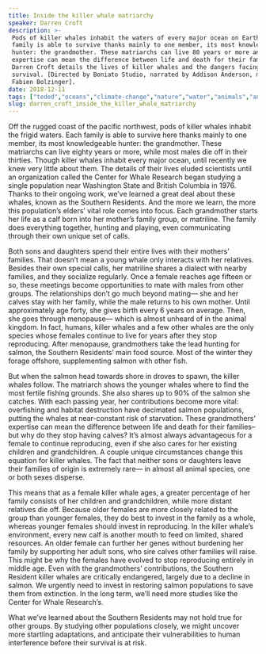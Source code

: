 ```yaml
---
title: Inside the killer whale matriarchy
speaker: Darren Croft
description: >-
 Pods of killer whales inhabit the waters of every major ocean on Earth. Each
 family is able to survive thanks mainly to one member, its most knowledgeable
 hunter: the grandmother. These matriarchs can live 80 years or more and their
 expertise can mean the difference between life and death for their families.
 Darren Croft details the lives of killer whales and the dangers facing their
 survival. [Directed by Boniato Studio, narrated by Addison Anderson, music by
 Fabien Bolzinger].
date: 2018-12-11
tags: ["teded","oceans","climate-change","nature","water","animals","animation","natural-resources"]
slug: darren_croft_inside_the_killer_whale_matriarchy
---
```


Off the rugged coast of the pacific northwest, pods of killer whales inhabit the frigid
waters. Each family is able to survive here thanks mainly to one member, its most
knowledgeable hunter: the grandmother. These matriarchs can live eighty years or more,
while most males die off in their thirties. Though killer whales inhabit every major
ocean, until recently we knew very little about them. The details of their lives eluded
scientists until an organization called the Center for Whale Research began studying a
single population near Washington State and British Columbia in 1976. Thanks to their
ongoing work, we’ve learned a great deal about these whales, known as the Southern
Residents. And the more we learn, the more this population’s elders’ vital role comes
into focus. Each grandmother starts her life as a calf born into her mother’s family group,
 or matriline. The family does everything together, hunting and playing, even
communicating through their own unique set of calls.

Both sons and daughters spend their entire lives with their mothers’ families. That doesn’t
mean a young whale only interacts with her relatives. Besides their own special calls,
her matriline shares a dialect with nearby families, and they socialize regularly. Once a
female reaches age fifteen or so, these meetings become opportunities to mate with males
from other groups. The relationships don’t go much beyond mating— she and her calves stay
with her family, while the male returns to his own mother. Until approximately age forty,
she gives birth every 6 years on average. Then, she goes through menopause— which is
almost unheard of in the animal kingdom. In fact, humans, killer whales and a few other
whales are the only species whose females continue to live for years after they stop
reproducing. After menopause, grandmothers take the lead hunting for salmon, the Southern
Residents’ main food source. Most of the winter they forage offshore, supplementing salmon
with other fish.

But when the salmon head towards shore in droves to spawn, the killer whales follow. The
matriarch shows the younger whales where to find the most fertile fishing grounds. She
also shares up to 90% of the salmon she catches. With each passing year, her
contributions become more vital: overfishing and habitat destruction have decimated
salmon populations, putting the whales at near-constant risk of starvation. These
grandmothers’ expertise can mean the difference between life and death for their
families– but why do they stop having calves? It’s almost always advantageous for a female
to continue reproducing, even if she also cares for her existing children and
grandchildren. A couple unique circumstances change this equation for killer whales. The
fact that neither sons or daughters leave their families of origin is extremely rare— in
almost all animal species, one or both sexes disperse.

This means that as a female killer whale ages, a greater percentage of her family
consists of her children and grandchildren, while more distant relatives die off. Because
older females are more closely related to the group than younger females, they do best to
invest in the family as a whole, whereas younger females should invest in reproducing. In
the killer whale’s environment, every new calf is another mouth to feed on limited, shared
resources. An older female can further her genes without burdening her family by
supporting her adult sons, who sire calves other families will raise. This might be why
the females have evolved to stop reproducing entirely in middle age. Even with the
grandmothers’ contributions, the Southern Resident killer whales are critically
endangered, largely due to a decline in salmon. We urgently need to invest in restoring 
salmon populations to save them from extinction. In the long term, we’ll need more studies
 like the Center for Whale Research’s.

What we’ve learned about the Southern Residents may not hold true for other groups. By
studying other populations closely, we might uncover more startling adaptations, and
anticipate their vulnerabilities to human interference before their survival is at
risk.

<!--
ad_duration=0
event="TED-Ed"
external_start_time=0
intro_duration=0
is_subtitle_required="False"
is_talk_featured="False"
language="en"
language_swap="False"
native_language="en"
number_of_related_talks=6
number_of_speakers=1
number_of_subtitled_videos=0
number_of_tags=8
number_of_talk_download_languages=17
number_of_talk_more_resources=0
number_of_talk_recommendations=0
number_of_talks_take_actions=0
post_ad_duration=0
published_timestamp="2018-12-11 18:12:26"
recording_date="2018-12-11"
speaker_is_published=0
speaker_name="Darren Croft"
talk_name="Inside the killer whale matriarchy"
talks_tags=["teded","oceans","climate-change","nature","water","animals","animation","natural-resources"]
url_photo_talk="https://s3.amazonaws.com/talkstar-photos/uploads/d56b4841-9cfa-41df-92bf-5a2c749ebe12/killerwhaletextless.jpg"
url_webpage="https://www.ted.com/talks/darren_croft_inside_the_killer_whale_matriarchy"
video_type_name="TED-Ed Original"
-->
